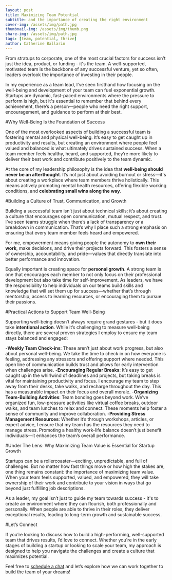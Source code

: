 ```yaml
---
layout: post
title: Maximizing Team Potential
subtitle: and the importance of creating the right environment
cover-img: /assets/img/path.jpg
thumbnail-img: /assets/img/thumb.png
share-img: /assets/img/path.jpg
tags: [team, potential, thrive]
author: Catherine Ballarin
---
```


From stratups to corporate, one of the most crucial factors for success isn’t just the idea, product, or funding - it's the team. A well-supported, motivated team is the backbone of any successful venture, yet so often, leaders overlook the importance of investing in their people.

In my experience as a team lead, I’ve seen firsthand how focusing on the well-being and development of your team can fuel exponential growth. Startups are dynamic, fast-paced environments where the pressure to perform is high, but it's essential to remember that behind every achievement, there’s a person—people who need the right support, encouragement, and guidance to perform at their best.

#Why Well-Being Is the Foundation of Success

One of the most overlooked aspects of building a successful team is fostering mental and physical well-being. It’s easy to get caught up in productivity and results, but creating an environment where people feel valued and balanced is what ultimately drives sustained success. When a team member feels healthy, heard, and supported, they’re more likely to deliver their best work and contribute positively to the team dynamic.

At the core of my leadership philosophy is the idea that **well-being should never be an afterthought**. It’s not just about avoiding burnout or stress—it's about creating a workplace where team members thrive holistically. This means actively promoting mental health resources, offering flexible working conditions, and **celebrating small wins along the way**.

#Building a Culture of Trust, Communication, and Growth

Building a successful team isn’t just about technical skills; it’s about creating a culture that encourages open communication, mutual respect, and trust. I’ve seen teams struggle when there’s a lack of transparency or a breakdown in communication. That’s why I place such a strong emphasis on ensuring that every team member feels heard and empowered.

For me, empowerment means giving people the autonomy to **own their work**, make decisions, and drive their projects forward. This fosters a sense of ownership, accountability, and pride—values that directly translate into better performance and innovation.

Equally important is creating space for **personal growth**. A strong team is one that encourages each member to not only focus on their professional development but also take time for self-improvement. As leaders, we have the responsibility to help individuals on our teams build skills and knowledge that will set them up for success—whether that’s through mentorship, access to learning resources, or encouraging them to pursue their passions.

#Practical Actions to Support Team Well-Being

Supporting well-being doesn’t always require grand gestures - but it does take **intentional action**. While it’s challenging to measure well-being directly, there are several proven strategies I employ to ensure my team stays balanced and engaged:

-**Weekly Team Check-ins**: These aren’t just about work progress, but also about personal well-being. We take the time to check in on how everyone is feeling, addressing any stressors and offering support where needed. This open line of communication builds trust and allows for early intervention when challenges arise.
-**Encouraging Regular Breaks**: It’s easy to get caught up in the whirlwind of deadlines and projects, but taking breaks is vital for maintaining productivity and focus. I encourage my team to step away from their desks, take walks, and recharge throughout the day. This has a measurable impact on their focus and overall morale.
-**Organizing Team-Building Activities**: Team bonding goes beyond work. We’ve organized fun, low-pressure activities like virtual coffee breaks, outdoor walks, and team lunches to relax and connect. These moments help foster a sense of community and improve collaboration.
-**Providing Stress Management Resources**: Whether it’s through workshops, articles, or expert advice, I ensure that my team has the resources they need to manage stress. Promoting a healthy work-life balance doesn’t just benefit individuals—it enhances the team’s overall performance.

#Under The Lens: Why Maximizing Team Value is Essential for Startup Growth

Startups can be a rollercoaster—exciting, unpredictable, and full of challenges. But no matter how fast things move or how high the stakes are, one thing remains constant: the importance of maximizing team value. When your team feels supported, valued, and empowered, they will take ownership of their work and contribute to your vision in ways that go beyond just fulfilling job descriptions.

As a leader, my goal isn’t just to guide my team towards success - it's to create an environment where they can flourish, both professionally and personally. When people are able to thrive in their roles, they deliver exceptional results, leading to long-term growth and sustainable success.

#Let’s Connect

If you’re looking to discuss how to build a high-performing, well-supported team that drives results, I’d love to connect. Whether you're in the early stages of building a startup or looking to scale your team, my approach is designed to help you navigate the challenges and create a culture that maximizes potential.

Feel free to [schedule a chat](mailto:catherine.ballarin@proton.me) and let’s explore how we can work together to build the team of your dreams!
